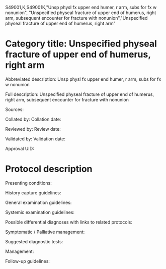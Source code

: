 S49001,K,S49001K,"Unsp physl fx upper end humer, r arm, subs for fx w nonunion", "Unspecified physeal fracture of upper end of humerus, right arm, subsequent encounter for fracture with nonunion","Unspecified physeal fracture of upper end of humerus, right arm"
# Category title: Unspecified physeal fracture of upper end of humerus, right arm

Abbreviated description: Unsp physl fx upper end humer, r arm, subs for fx w nonunion

Full description: Unspecified physeal fracture of upper end of humerus, right arm, subsequent encounter for fracture with nonunion

Sources:

Collated by:
Collation date:

Reviewed by:
Review date:

Validated by:
Validation date:

Approval UID:

# Protocol description

Presenting conditions:

History capture guidelines:

General examination guidelines:

Systemic examination guidelines:

Possible differential diagnoses with links to related protocols:

Symptomatic / Palliative management:

Suggested diagnostic tests:

Management:

Follow-up guidelines:
